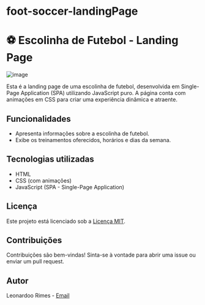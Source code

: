 # foot-soccer-landingPage
# ⚽ Escolinha de Futebol - Landing Page

![image](https://github.com/leonardorimes/foot-soccer-landingPage/assets/67798915/dfcd2c2d-c254-4090-ab76-3e3018cdbc4e)


Esta é a landing page de uma escolinha de futebol, desenvolvida em Single-Page Application (SPA) utilizando JavaScript puro. A página conta com animações em CSS para criar uma experiência dinâmica e atraente.

## Funcionalidades

- Apresenta informações sobre a escolinha de futebol.
- Exibe os treinamentos oferecidos, horários e dias da semana.


## Tecnologias utilizadas

- HTML
- CSS (com animações)
- JavaScript (SPA - Single-Page Application)


## Licença

Este projeto está licenciado sob a [Licença MIT](https://opensource.org/licenses/MIT).

## Contribuições

Contribuições são bem-vindas! Sinta-se à vontade para abrir uma issue ou enviar um pull request.

## Autor

Leonardoo Rimes - [Email](rimesleo@gmail.com)

